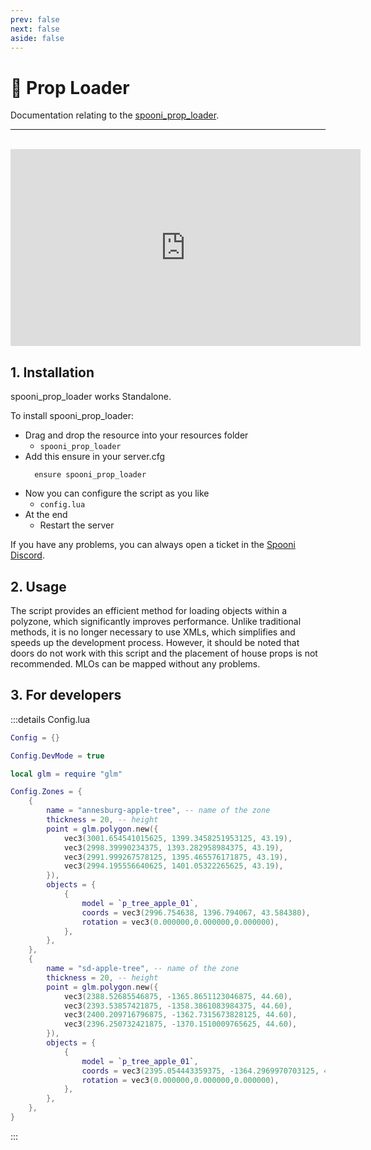```yaml
---
prev: false
next: false
aside: false
---
```


# 🧩 Prop Loader
Documentation relating to the [spooni_prop_loader](https://spooni-mapping.tebex.io/package/6284606).

___
<br>
<iframe width="560" height="315" src="https://www.youtube.com/embed/H83ZO_y2hdU?si=QoFrjKJwYYfuGScf" frameborder="0" allow="accelerometer; autoplay; clipboard-write; encrypted-media; gyroscope; picture-in-picture; web-share" referrerpolicy="strict-origin-when-cross-origin" allowfullscreen></iframe>

## 1. Installation
spooni_prop_loader works Standalone. 

To install spooni_prop_loader:
- Drag and drop the resource into your resources folder
  - `spooni_prop_loader`
- Add this ensure in your server.cfg
  ```
    ensure spooni_prop_loader
  ```
- Now you can configure the script as you like
  - `config.lua`
- At the end
  - Restart the server

If you have any problems, you can always open a ticket in the [Spooni Discord](https://discord.gg/spooni).

## 2. Usage
The script provides an efficient method for loading objects within a polyzone, which significantly improves performance. Unlike traditional methods, it is no longer necessary to use XMLs, which simplifies and speeds up the development process. 
However, it should be noted that doors do not work with this script and the placement of house props is not recommended. MLOs can be mapped without any problems.

## 3. For developers

:::details Config.lua
```lua
Config = {}

Config.DevMode = true

local glm = require "glm"

Config.Zones = {
    {
        name = "annesburg-apple-tree", -- name of the zone
        thickness = 20, -- height
        point = glm.polygon.new({
            vec3(3001.654541015625, 1399.3458251953125, 43.19),
            vec3(2998.39990234375, 1393.282958984375, 43.19),
            vec3(2991.999267578125, 1395.465576171875, 43.19),
            vec3(2994.195556640625, 1401.05322265625, 43.19),
        }),
        objects = {
            {
                model = `p_tree_apple_01`,
                coords = vec3(2996.754638, 1396.794067, 43.584380),
                rotation = vec3(0.000000,0.000000,0.000000),
            },
        },
    },
    {
        name = "sd-apple-tree", -- name of the zone
        thickness = 20, -- height
        point = glm.polygon.new({
            vec3(2388.52685546875, -1365.8651123046875, 44.60),
            vec3(2393.53857421875, -1358.3861083984375, 44.60),
            vec3(2400.209716796875, -1362.7315673828125, 44.60),
            vec3(2396.250732421875, -1370.1510009765625, 44.60),
        }),
        objects = {
            {
                model = `p_tree_apple_01`,
                coords = vec3(2395.054443359375, -1364.2969970703125, 45.21649169921875),
                rotation = vec3(0.000000,0.000000,0.000000),
            },
        },
    },
}
```
:::
